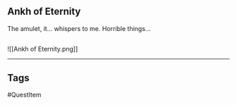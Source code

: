## Ankh of Eternity
The amulet, it... whispers to me. Horrible things...
## 
![[Ankh of Eternity.png]]

---
## Tags
#QuestItem